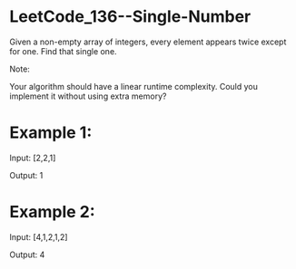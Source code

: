 # LeetCode_136--Single-Number

Given a non-empty array of integers, every element appears twice except for one. Find that single one.

Note:

Your algorithm should have a linear runtime complexity. Could you implement it without using extra memory?

# Example 1:

Input: [2,2,1]

Output: 1

# Example 2:

Input: [4,1,2,1,2]

Output: 4
